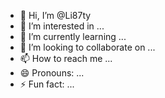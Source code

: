 - 👋 Hi, I’m @Li87ty
- 👀 I’m interested in ...
- 🌱 I’m currently learning ...
- 💞️ I’m looking to collaborate on ...
- 📫 How to reach me ...
- 😄 Pronouns: ...
- ⚡ Fun fact: ...

<!---
Li87ty/Li87ty is a ✨ special ✨ repository because its `README.md` (this file) appears on your GitHub profile.
You can click the Preview link to take a look at your changes.
--->
